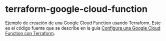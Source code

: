# terraform-google-cloud-function

Ejemplo de creación de una Google Cloud Function usando Terraform.
Este es el código fuente que se describe en la guía
[Configura una Google Cloud Function con Terraform](https://github.com/dailyhacks/terraform-google-cloud-function 'aquí').